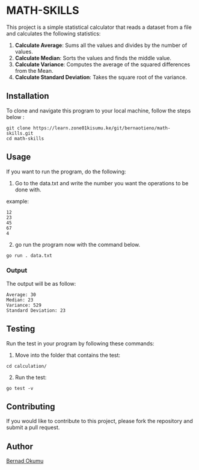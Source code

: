 # MATH-SKILLS

This project is a simple statistical calculator that reads a dataset from a file and calculates the following statistics:


1. **Calculate Average**: Sums all the values and divides by the number of values.
2. **Calculate Median**: Sorts the values and finds the middle value.
3. **Calculate Variance**: Computes the average of the squared differences from the Mean.
4. **Calculate Standard Deviation**: Takes the square root of the variance.


## Installation

To clone and navigate this program to your local machine, follow the steps below :

```
git clone https://learn.zone01kisumu.ke/git/bernaotieno/math-skills.git
cd math-skills
```

## Usage

If you want to run the program, do the following:

1. Go to the data.txt and write the number you want the operations to be done with.

example:
```
12
23
45
67
4
```

2. go run the program now with the command below.
```
go run . data.txt
```
### Output
The output will be as follow:

```
Average: 30
Median: 23
Variance: 529
Standard Deviation: 23
```

## Testing
Run the test in your program by following these commands:
1. Move into the folder that contains the test:
```
cd calculation/
```
2. Run the test:
```
go test -v
```


## Contributing

If you would like to contribute to this project, please fork the repository and submit a pull request.

## Author

[Bernad Okumu](https://github.com/bernotieno)

